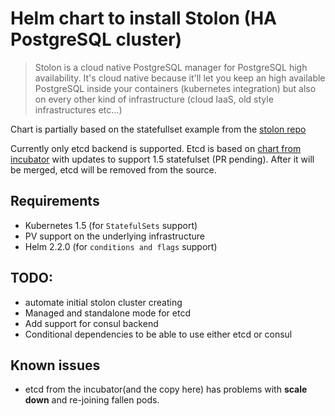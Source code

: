 # Helm chart to install Stolon (HA PostgreSQL cluster)

> Stolon is a cloud native PostgreSQL manager for PostgreSQL high availability.
> It's cloud native because it'll let you keep an high available PostgreSQL inside your containers
> (kubernetes integration) but also on every other kind of infrastructure
> (cloud IaaS, old style infrastructures etc...)

Chart is partially based on the statefullset example from the [stolon repo](https://github.com/sorintlab/stolon/tree/master/examples/kubernetes/statefulset)

Currently only etcd backend is supported.
Etcd is based on [chart from incubator](https://github.com/kubernetes/charts/tree/master/incubator/etcd) with updates to support 1.5 statefulset (PR pending).
After it will be merged, etcd will be removed from the source. 


## Requirements
* Kubernetes 1.5 (for `StatefulSets` support)
* PV support on the underlying infrastructure
* Helm 2.2.0 (for `conditions and flags` support)


## TODO:
* automate initial stolon cluster creating 
* Managed and standalone mode for etcd
* Add support for consul backend
* Conditional dependencies to be able to use either etcd or consul


## Known issues
* etcd from the incubator(and the copy here) has problems with **scale down** and re-joining fallen pods.

 